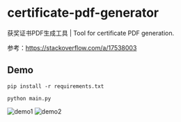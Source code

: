 # certificate-pdf-generator
获奖证书PDF生成工具 | Tool for certificate PDF generation.

参考：https://stackoverflow.com/a/17538003

## Demo
```
pip install -r requirements.txt
```

```
python main.py
```

![demo1](/assets/demo1.png)
![demo2](/assets/demo2.png)
